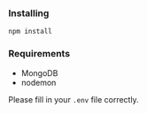### Installing
~~~
npm install
~~~


### Requirements
- MongoDB
- nodemon

Please fill in your `.env` file correctly.
